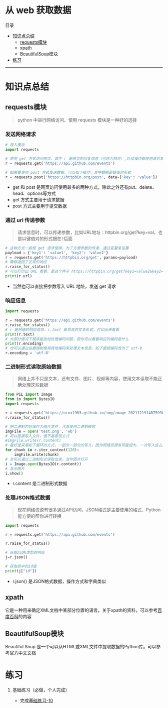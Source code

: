 # 从 web 获取数据
目录
- [知识点总结](#知识点总结)
    - [requests模块](#requests模块)
    - [xpath](#xpath)
    - [BeautifulSoup模块](#BeautifulSoup模块)
- [练习](#练习)
---
# 知识点总结

## requests模块
> python 中进行网络访问，使用 requests 模块是一种好的选择

### 发送网络请求
```python
# 导入模块
import requests

# 使用 get 方式访问网页，其中 r 是网页的回复信息（也称为响应）,后续操作都使用该对象
r = requests.get('https://api.github.com/events')

# 如果要使用 post 方式发送数据，可以如下操作，其中数据是键值对形式
r = requests.post('https://httpbin.org/post', data={'key': 'value'})
```
- get 和 post 是网页访问使用最多的两种方式，除此之外还有put、delete、head、options等方式
- get 方式主要用于请求数据
- post 方式主要用于提交数据

### 通过 url 传递参数
> 请求信息时，可以传递参数，比如URL地址：httpbin.org/get?key=val，也是以键值对的形式跟在`?`后面

```python
# 这种方式一般是 get 请求使用，为了方便参数的传递，通过变量来设置
payload = {'key1': 'value1', 'key2': 'value2'}
r = requests.get('https://httpbin.org/get', params=payload)
# 确保返回了正常的响应
r.raise_for_status()
# 可以打印出 URL 看看，是这个样子 https://httpbin.org/get?key1=value2&key2=value2
print(r.url)
```
- 当然也可以直接把参数写入 URL 地址，发送 get 请求

### 响应信息

```python
import requests

r = requests.get('https://api.github.com/events')
r.raise_for_status()
# r 是网络的响应信息，r.text 是信息的文本形式，打印出来看看
print(r.text)
# 大部分情况下程序能自动处理编码问题，但你可以看看响应的编码是什么
print(r.encoding)
# 也可以通过设置强制使用其他编码来处理文本信息，如下面把编码改为了 utf-8
r.encoding = 'utf-8'
```

### 二进制形式读取原始数据
> 网络上并不只是文本，还有文件、图片、视频等内容，使用文本读取不能正确处理这些数据

```python
from PIL import Image
from io import BytesIO
import requests

r = requests.get('https://uinx1983.github.io/img/image-20211219140759903.png')
r.raise_for_status()

# 把二进制内容保存为图片文件，注意使用二进制模式
imgFile = open('test.png', 'wb')
# 可以直接写入文件，但不推荐该方式
#imgFile.write(r.content)
# 最好是采用如下循环的方式，一部分一部分的写入，因为网络资源有可能很大，一次写入会占用大量的内存
for chunk in r.iter_content(128):
    imgFile.write(chunk)
# 也可以通过二进制形式读取出来，当作图片打开
i = Image.open(BytesIO(r.content))
# 显示图片
i.show()

```
- r.content 是二进制形式数据

### 处理JSON格式数据
> 现在网络资源有很多通过API访问，JSON格式是主要使用的格式，Python能方便的帮你进行转换

```python
import requests

r = requests.get('https://api.github.com/events')

r.raise_for_status()

# 获取JSON类型的响应
j=r.json()

# 获取其中的id值
print(j["id"])
```
- r.json() 是JSON格式数据，操作方式和字典类似

## xpath
它是一种用来确定XML文档中某部分位置的语言。关于xpath的资料，可以参考[百度百科](https://baike.baidu.com/item/XPath)的内容

## BeautifulSoup模块
Beautiful Soup 是一个可以从HTML或XML文件中提取数据的Python库。可以参考[官方中文文档](https://www.crummy.com/software/BeautifulSoup/bs4/doc.zh/)

# 练习
1. 基础练习（必做，个人完成）

    - 完成[基础练习-10](/python/lab/lab-10.md)


